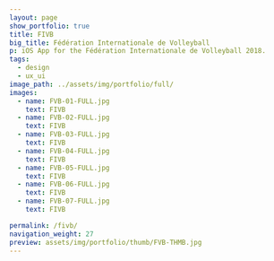 ```yaml
---
layout: page
show_portfolio: true
title: FIVB
big_title: Fédération Internationale de Volleyball
p: iOS App for the Fédération Internationale de Volleyball 2018.
tags:
  - design
  - ux_ui
image_path: ../assets/img/portfolio/full/
images:
  - name: FVB-01-FULL.jpg
    text: FIVB
  - name: FVB-02-FULL.jpg
    text: FIVB
  - name: FVB-03-FULL.jpg
    text: FIVB
  - name: FVB-04-FULL.jpg
    text: FIVB
  - name: FVB-05-FULL.jpg
    text: FIVB
  - name: FVB-06-FULL.jpg
    text: FIVB
  - name: FVB-07-FULL.jpg
    text: FIVB

permalink: /fivb/
navigation_weight: 27
preview: assets/img/portfolio/thumb/FVB-THMB.jpg
---
```

